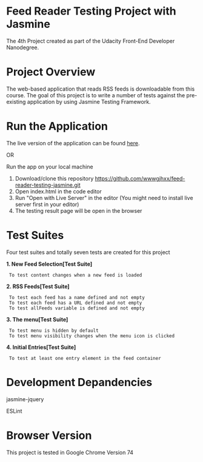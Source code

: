 # Feed Reader Testing Project with Jasmine
The 4th Project created as part of the Udacity Front-End Developer Nanodegree.

# Project Overview
The web-based application that reads RSS feeds is downloadable from this course. The goal of this project is to write a number of tests against the pre-existing application by using Jasmine Testing Framework.

# Run the Application
The live version of the application can be found [here](https://ecommsupports.com/demo/FeedReaderTesting/).

OR

Run the app on your local machine
1. Download/clone this repository https://github.com/wwwgjhxx/feed-reader-testing-jasmine.git
2. Open index.html in the code editor
3. Run "Open with Live Server" in the editor (You might need to install live server first in your editor)
4. The testing result page will be open in the browser

# Test Suites
Four test suites and totally seven tests are created for this project

**1. New Feed Selection[Test Suite]**

     To test content changes when a new feed is loaded
     
**2. RSS Feeds[Test Suite]**

     To test each feed has a name defined and not empty     
     To test each feed has a URL defined and not empty     
     To test allFeeds variable is defined and not empty
     
**3. The menu[Test Suite]**

     To test menu is hidden by default
     To test menu visibility changes when the menu icon is clicked
     
**4. Initial Entries[Test Suite]**

     To test at least one entry element in the feed container

# Development Depandencies

   jasmine-jquery
   
   ESLint
   
# Browser Version
  This project is tested in Google Chrome Version 74
   
   


